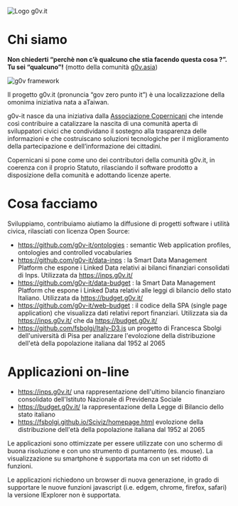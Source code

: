 ![Logo g0v.it](https://avatars3.githubusercontent.com/u/42692153?s=200&v=4)

# Chi siamo

**Non chiederti “perchè non c’è qualcuno che stia facendo questa cosa ?”. Tu sei “qualcuno”!**
(motto della comunità [g0v.asia](https://g0v.asia/))

![g0v framework](https://copernicani.it/wp-content/uploads/g0v-about-en-300x293.png)

Il progetto g0v.it (pronuncia “gov zero punto it”) è una localizzazione della omonima iniziativa nata a aTaiwan.

g0v-it nasce da una iniziativa dalla [Associazione Copernicani](https://copernicani.it) che
intende così contribuire a catalizzare la nascita di una comunità aperta di sviluppatori civici che 
condividano il sostegno alla trasparenza delle informazioni e che costruiscano soluzioni tecnologiche 
per il miglioramento della partecipazione e dell’informazione dei cittadini.

Copernicani si pone come uno dei contributori della comunità g0v.it, in coerenza con il proprio Statuto, 
rilasciando il software prodotto a disposizione della comunità e adottando licenze aperte.


# Cosa facciamo

Sviluppiamo, contribuiamo aiutiamo la diffusione di progetti software i utilità civica, rilasciati con licenza Open Source:

- https://github.com/g0v-it/ontologies : semantic Web application profiles, ontologies and controlled vocabularies
- https://github.com/g0v-it/data-inps : la Smart Data Management Platform  che espone  i Linked Data relativi ai bilanci finanziari consolidati di Inps. Utilizzata da  https://inps.g0v.it/ 
- https://github.com/g0v-it/data-budget : la Smart Data Management Platform  che espone  i Linked Data relativi alle leggi di bilancio dello stato Italiano. Utilizzata da   https://budget.g0v.it/ 
- https://github.com/g0v-it/web-budget : il codice della SPA (single page application) che visualizza dati relativi report finanziari. Utilizzata sia da  https://inps.g0v.it/  che da   https://budget.g0v.it/ 
- https://github.com/fsbolgi/Italy-D3.js un progetto di Francesca Sbolgi dell'università di Pisa per analizzare l'evolozione della distribuzione dell'età della popolazione italiana dal 1952 al 2065



# Applicazioni on-line

- https://inps.g0v.it/ una rappresentazione dell'ultimo bilancio finanziaro consolidato dell'Istituto Nazionale di  Previdenza Sociale
- https://budget.g0v.it/ la rappresentazione della Legge di Bilancio dello stato italiano
- https://fsbolgi.github.io/Sciviz/homepage.html evolozione della distribuzione dell'età della popolazione italiana dal 1952 al 2065

Le applicazioni sono ottimizzate per essere utilizzate con uno schermo di buona risoluzione e con uno strumento di puntamento (es. mouse). La visualizzazione su smartphone è supportata ma con un set ridotto di funzioni.

Le applicazioni richiedono un browser di nuova generazione, in grado di supportare le nuove funzioni javascript (i.e. edgem, chrome, firefox, safari) la versione IExplorer non è supportata.

